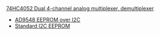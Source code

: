 

[74HC4052 Dual 4-channel analog multiplexer, demultiplexer](https://www.futurlec.com/Datasheet/74HC/74HC4052.pdf)

* [AD9548 EEPROM over I2C](https://ez.analog.com/clock_and_timing/f/q-a/97921/ad9548-configuration-and-upload-eeprom-over-i2c)
* [Standard I2C EEPROM](https://www.st.com/en/memories/standard-i2c-eeprom.html#products)
